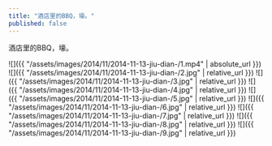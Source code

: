 ```yaml
---
title: "酒店里的BBQ，壕。"
published: false
---
```

酒店里的BBQ，壕。



![]({{ "/assets/images/2014/11/2014-11-13-jiu-dian-/1.mp4" | absolute_url }})
![]({{ "/assets/images/2014/11/2014-11-13-jiu-dian-/2.jpg" | relative_url }})
![]({{ "/assets/images/2014/11/2014-11-13-jiu-dian-/3.jpg" | relative_url }})
![]({{ "/assets/images/2014/11/2014-11-13-jiu-dian-/4.jpg" | relative_url }})
![]({{ "/assets/images/2014/11/2014-11-13-jiu-dian-/5.jpg" | relative_url }})
![]({{ "/assets/images/2014/11/2014-11-13-jiu-dian-/6.jpg" | relative_url }})
![]({{ "/assets/images/2014/11/2014-11-13-jiu-dian-/7.jpg" | relative_url }})
![]({{ "/assets/images/2014/11/2014-11-13-jiu-dian-/8.jpg" | relative_url }})
![]({{ "/assets/images/2014/11/2014-11-13-jiu-dian-/9.jpg" | relative_url }})
